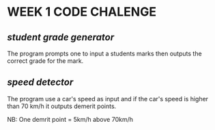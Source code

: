 # **WEEK 1 CODE CHALENGE**
## *student grade generator*
The program prompts one to input a students marks then outputs the correct grade for the mark.
## *speed detector*
The program use a car's speed as input and if the car's speed is higher than 70 km/h it outputs demerit points.

NB: One demrit point = 5km/h above 70km/h